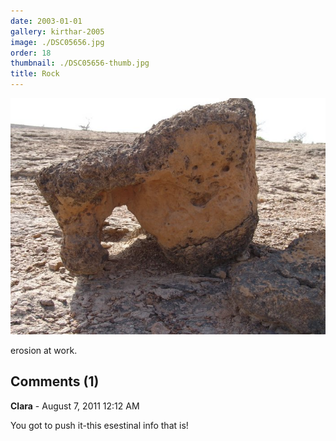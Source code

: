 ```yaml
---
date: 2003-01-01
gallery: kirthar-2005
image: ./DSC05656.jpg
order: 18
thumbnail: ./DSC05656-thumb.jpg
title: Rock
---
```


![Rock](./DSC05656.jpg)

erosion at work.

<div id="comments">

## Comments (1)

<div id="comment">

**Clara** - August  7, 2011 12:12 AM

You got to push it-this esestinal info that is!

</div>

</div>